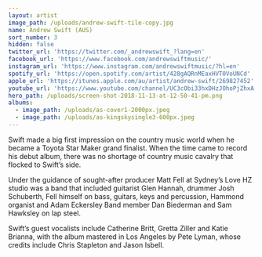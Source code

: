 ```yaml
---
layout: artist
image_path: /uploads/andrew-swift-tile-copy.jpg
name: Andrew Swift (AUS)
sort_number: 3
hidden: false
twitter_url: 'https://twitter.com/_andrewswift_?lang=en'
facebook_url: 'https://www.facebook.com/andrewswiftmusic/'
instagram_url: 'https://www.instagram.com/andrewswiftmusic/?hl=en'
spotify_url: 'https://open.spotify.com/artist/428gAQRnMEaxHVT0VoUNCd'
apple_url: 'https://itunes.apple.com/au/artist/andrew-swift/269827452'
youtube_url: 'https://www.youtube.com/channel/UC3cObi33hxDHzJOhoPjZhxA'
hero_path: /uploads/screen-shot-2018-11-13-at-12-50-41-pm.png
albums:
  - image_path: /uploads/as-cover1-2000px.jpeg
  - image_path: /uploads/as-kingskysingle3-600px.jpeg
---
```


Swift made a big first impression on the country music world when he became a Toyota Star Maker grand finalist. When the time came to record his debut album, there was no shortage of country music cavalry that flocked to Swift’s side.

Under the guidance of sought-after producer Matt Fell at Sydney’s Love HZ studio was a band that included guitarist Glen Hannah, drummer Josh Schuberth, Fell himself on bass, guitars, keys and percussion, Hammond organist and Adam Eckersley Band member Dan Biederman and Sam Hawksley on lap steel.

Swift’s guest vocalists include Catherine Britt, Gretta Ziller and Katie Brianna, with the album mastered in Los Angeles by Pete Lyman, whose credits include Chris Stapleton and Jason Isbell.
